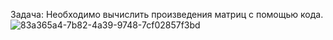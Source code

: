 Задача: Необходимо вычислить произведения матриц с помощью кода.![83a365a4-7b82-4a39-9748-7cf02857f3bd](https://user-images.githubusercontent.com/61351477/189496946-76be6e30-1f99-40c6-9e1a-4d635eb616b2.png)
